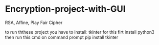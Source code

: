 # Encryption-project-with-GUI
RSA, Affine, Play Fair Cipher


to run ththese project you have to install:
tkinter 
for this firt install python3
then run this cmd on command prompt
pip install tkinter
